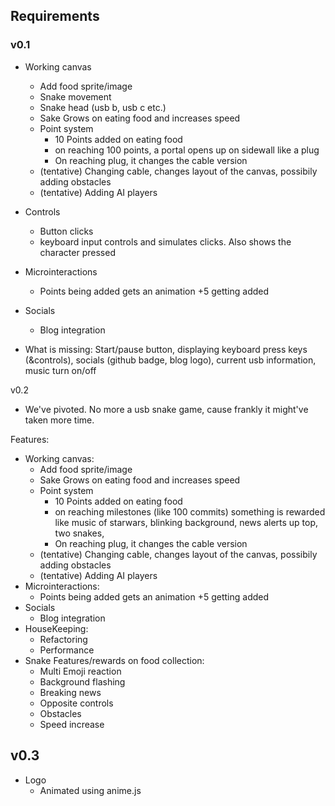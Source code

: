 ## Requirements

### v0.1

- Working canvas

  - Add food sprite/image
  - Snake movement
  - Snake head (usb b, usb c etc.)
  - Sake Grows on eating food and increases speed
  - Point system
    - 10 Points added on eating food
    - on reaching 100 points, a portal opens up on sidewall like a plug
    - On reaching plug, it changes the cable version
  - (tentative) Changing cable, changes layout of the canvas, possibily adding obstacles
  - (tentative) Adding AI players

- Controls

  - Button clicks
  - keyboard input controls and simulates clicks. Also shows the character pressed

- Microinteractions

  - Points being added gets an animation +5 getting added

- Socials

  - Blog integration

- What is missing: Start/pause button, displaying keyboard press keys (&controls), socials (github badge, blog logo), current usb information, music turn on/off

v0.2

- We've pivoted. No more a usb snake game, cause frankly it might've taken more time.

Features:

- Working canvas:
  - Add food sprite/image
  - Sake Grows on eating food and increases speed
  - Point system
    - 10 Points added on eating food
    - on reaching milestones (like 100 commits) something is rewarded like music of starwars, blinking background, news alerts up top, two snakes,
    - On reaching plug, it changes the cable version
  - (tentative) Changing cable, changes layout of the canvas, possibily adding obstacles
  - (tentative) Adding AI players
- Microinteractions:
  - Points being added gets an animation +5 getting added
- Socials
  - Blog integration
- HouseKeeping:
  - Refactoring
  - Performance
- Snake Features/rewards on food collection:
  - Multi Emoji reaction
  - Background flashing
  - Breaking news
  - Opposite controls
  - Obstacles
  - Speed increase

## v0.3

- Logo
  - Animated using anime.js
